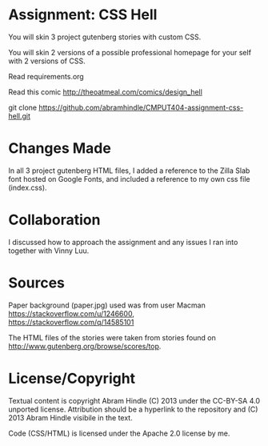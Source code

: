 Assignment: CSS Hell
====================

You will skin 3 project gutenberg stories with custom CSS.

You will skin 2 versions of a possible professional homepage for your
self with 2 versions of CSS.

Read requirements.org

Read this comic http://theoatmeal.com/comics/design_hell

git clone https://github.com/abramhindle/CMPUT404-assignment-css-hell.git

Changes Made
====================
In all 3 project gutenberg HTML files, I added a reference to the Zilla Slab font hosted on Google Fonts, and included a reference to my own css file (index.css).

Collaboration
=============================
I discussed how to approach the assignment and any issues I ran into together with Vinny Luu.

Sources
=================
Paper background (paper.jpg) used was from user Macman https://stackoverflow.com/u/1246600,
https://stackoverflow.com/q/14585101

The HTML files of the stories were taken from stories found on http://www.gutenberg.org/browse/scores/top.

License/Copyright
=================

Textual content is copyright Abram Hindle (C) 2013 under the CC-BY-SA
4.0 unported license. Attribution should be a hyperlink to the
repository and (C) 2013 Abram Hindle visibile in the text.

Code (CSS/HTML) is licensed under the Apache 2.0 license by me.


